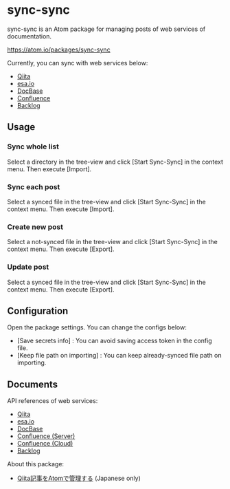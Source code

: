 # sync-sync

sync-sync is an Atom package for managing posts of web services of documentation.

https://atom.io/packages/sync-sync

Currently, you can sync with web services below:

- [Qiita](https://qiita.com)
- [esa.io](https://esa.io/)
- [DocBase](https://docbase.io/)
- [Confluence](https://www.atlassian.com/software/confluence)
- [Backlog](https://backlog.com/)


## Usage

### Sync whole list

Select a directory in the tree-view and click [Start Sync-Sync] in the context menu.
Then execute [Import].

### Sync each post

Select a synced file in the tree-view and click [Start Sync-Sync] in the context menu.
Then execute [Import].

### Create new post

Select a not-synced file in the tree-view and click [Start Sync-Sync] in the context menu.
Then execute [Export].

### Update post

Select a synced file in the tree-view and click [Start Sync-Sync] in the context menu.
Then execute [Export].


## Configuration

Open the package settings. You can change the configs below:

- [Save secrets info] : You can avoid saving access token in the config file.
- [Keep file path on importing] : You can keep already-synced file path on importing.


## Documents

API references of web services:

- [Qiita](https://qiita.com/api/v2/docs#%E6%8A%95%E7%A8%BF)
- [esa.io](https://docs.esa.io/posts/102)
- [DocBase](https://help.docbase.io/posts/45703)
- [Confluence (Server)](https://docs.atlassian.com/atlassian-confluence/REST/latest-server)
- [Confluence (Cloud)](https://docs.atlassian.com/atlassian-confluence/REST/latest)
- [Backlog](https://developer.nulab-inc.com/docs/backlog/)

About this package:

- [Qiita記事をAtomで管理する](https://qiita.com/tearoom6/items/9518195fcd92bb87b9d0) (Japanese only)
